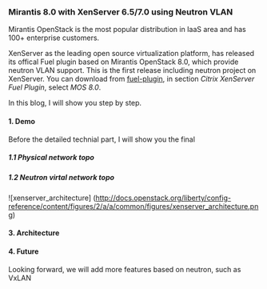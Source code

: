 ### Mirantis 8.0 with XenServer 6.5/7.0 using Neutron VLAN

Mirantis OpenStack is the most popular distribution in IaaS area and
has 100+ enterprise customers.

XenServer as the leading open source virtualization platform, has released
its offical Fuel plugin based on Mirantis OpenStack 8.0, which provide neutron
VLAN support. This is the first release including neutron project on XenServer.
You can download from [fuel-plugin](https://www.mirantis.com/validated-solution-integrations/fuel-plugins/),
in section *Citrix XenServer Fuel Plugin*, select *MOS 8.0*.

In this blog, I will show you step by step.

#### 1. Demo

Before the detailed technial part, I will show you the final 

##### 1.1 Physical network topo

##### 1.2 Neutron virtal network topo

![xenserver_architecture]
(http://docs.openstack.org/liberty/config-reference/content/figures/2/a/a/common/figures/xenserver_architecture.png)

#### 3. Architecture

#### 4. Future

Looking forward, we will add more features based on neutron, such as VxLAN
